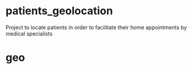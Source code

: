 # patients_geolocation
Project to locate patients in order to facilitate their home appointments by medical specialists
# geo
